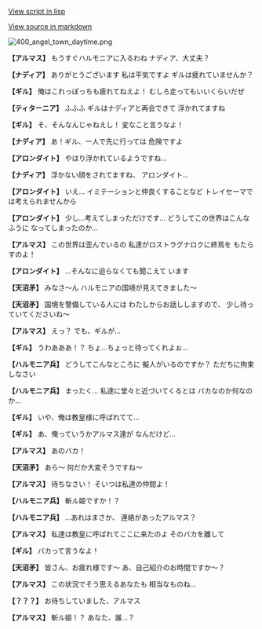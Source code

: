 [View script in lisp](../scripts/100401010.txt)

[View source in markdown](100401010.md)

![400_angel_town_daytime.png](../images/backgrounds/400_angel_town_daytime.png)

**【アルマス】**
もうすぐハルモニアに入るわね
ナディア、大丈夫？

**【ナディア】**
ありがとうございます
私は平気ですよ
ギルは疲れていませんか？

**【ギル】**
俺はこれっぽっちも疲れてねえよ！
むしろ走ってもいいくらいだぜ

**【ティターニア】**
ふふふ
ギルはナディアと再会できて
浮かれてますね

**【ギル】**
そ、そんなんじゃねえし！
変なこと言うなよ！

**【ナディア】**
あ！ギル、一人で先に行っては
危険ですよ

**【アロンダイト】**
やはり浮かれているようですね…

**【ナディア】**
浮かない顔をされてますね、
アロンダイト…

**【アロンダイト】**
いえ…
イミテーションと仲良くすることなど
トレイセーマでは考えられませんから

**【アロンダイト】**
少し…考えてしまっただけです…
どうしてこの世界はこんなふうに
なってしまったのか…

**【アルマス】**
この世界は歪んでいるの
私達がロストラグナロクに終焉を
もたらすのよ！

**【アロンダイト】**
…そんなに迫らなくても聞こえて
います

**【天沼矛】**
みなさ～ん
ハルモニアの国境が見えてきました～

**【天沼矛】**
国境を警備している人には
わたしからお話ししますので、
少し待っていてくださいね～

**【アルマス】**
えっ？
でも、ギルが…

**【ギル】**
うわあああ！？
ちょ…ちょっと待ってくれよぉ…

**【ハルモニア兵】**
どうしてこんなところに
擬人がいるのですか？
ただちに拘束しなさい

**【ハルモニア兵】**
まったく…
私達に堂々と近づいてくるとは
バカなのか何なのか…

**【ギル】**
いや、俺は教皇様に呼ばれてて…

**【ギル】**
あ、俺っていうかアルマス達が
なんだけど…

**【アルマス】**
あのバカ！

**【天沼矛】**
あら～
何だか大変そうですね～

**【アルマス】**
待ちなさい！
そいつは私達の仲間よ！

**【ハルモニア兵】**
斬ル姫ですか！？

**【ハルモニア兵】**
…あれはまさか、
連絡があったアルマス？

**【アルマス】**
私達は教皇に呼ばれてここに来たのよ
そのバカを離して

**【ギル】**
バカって言うなよ！

**【天沼矛】**
皆さん、お疲れ様です～
あ、自己紹介のお時間ですか～？

**【アルマス】**
この状況でそう思えるあなたも
相当なものね…

**【？？？】**
お待ちしていました、アルマス

**【アルマス】**
斬ル姫！？
あなた、誰…？
